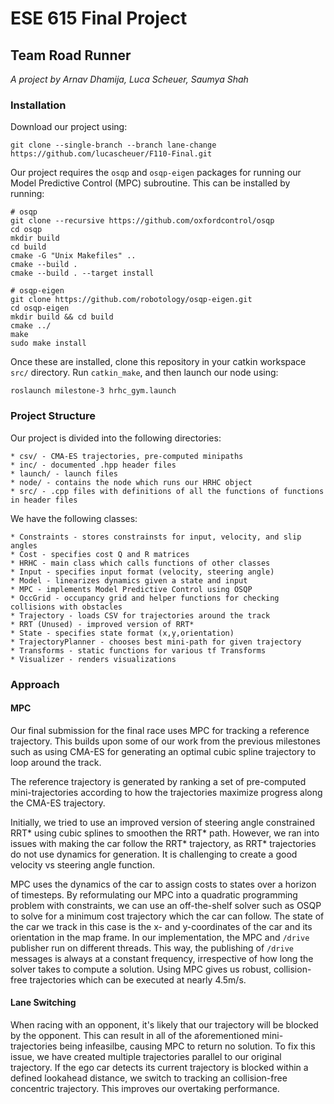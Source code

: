 # ESE 615 Final Project
## Team Road Runner
*A project by Arnav Dhamija, Luca Scheuer, Saumya Shah*

### Installation
Download our project using:

```
git clone --single-branch --branch lane-change https://github.com/lucascheuer/F110-Final.git
```

Our project requires the `osqp` and `osqp-eigen` packages for running our Model Predictive Control (MPC) subroutine. This can be installed by running:

```
# osqp
git clone --recursive https://github.com/oxfordcontrol/osqp
cd osqp
mkdir build
cd build
cmake -G "Unix Makefiles" ..
cmake --build .
cmake --build . --target install

# osqp-eigen
git clone https://github.com/robotology/osqp-eigen.git
cd osqp-eigen
mkdir build && cd build
cmake ../
make
sudo make install
```

Once these are installed, clone this repository in your catkin workspace `src/` directory. Run `catkin_make`, and then launch our node using:

```
roslaunch milestone-3 hrhc_gym.launch
```
### Project Structure

Our project is divided into the following directories:
```
* csv/ - CMA-ES trajectories, pre-computed minipaths
* inc/ - documented .hpp header files
* launch/ - launch files
* node/ - contains the node which runs our HRHC object
* src/ - .cpp files with definitions of all the functions of functions in header files
```

We have the following classes:
```
* Constraints - stores constrainsts for input, velocity, and slip angles
* Cost - specifies cost Q and R matrices
* HRHC - main class which calls functions of other classes
* Input - specifies input format (velocity, steering angle)
* Model - linearizes dynamics given a state and input
* MPC - implements Model Predictive Control using OSQP
* OccGrid - occupancy grid and helper functions for checking collisions with obstacles
* Trajectory - loads CSV for trajectories around the track
* RRT (Unused) - improved version of RRT*
* State - specifies state format (x,y,orientation)
* TrajectoryPlanner - chooses best mini-path for given trajectory
* Transforms - static functions for various tf Transforms
* Visualizer - renders visualizations
```

### Approach

#### MPC

Our final submission for the final race uses MPC for tracking a reference trajectory. This builds upon some of our work from the previous milestones such as using CMA-ES for generating an optimal cubic spline trajectory to loop around the track.

The reference trajectory is generated by ranking a set of pre-computed mini-trajectories according to how the trajectories maximize progress along the CMA-ES trajectory.

Initially, we tried to use an improved version of steering angle constrained RRT* using cubic splines to smoothen the RRT* path. However, we ran into issues with making the car follow the RRT* trajectory, as RRT* trajectories do not use dynamics for generation. It is challenging to create a good velocity vs steering angle function.

MPC uses the dynamics of the car to assign costs to states over a horizon of timesteps. By reformulating our MPC into a quadratic programming problem with constraints, we can use an off-the-shelf solver such as OSQP to solve for a minimum cost trajectory which the car can follow. The state of the car we track in this case is the x- and y-coordinates of the car and its orientation in the map frame. In our implementation, the MPC and `/drive` publisher run on different threads. This way, the publishing of `/drive` messages is always at a constant frequency, irrespective of how long the solver takes to compute a solution. Using MPC gives us robust, collision-free trajectories which can be executed at nearly 4.5m/s.

#### Lane Switching

When racing with an opponent, it's likely that our trajectory will be blocked by the opponent. This can result in all of the aforementioned mini-trajectories being infeasilbe, causing MPC to return no solution. To fix this issue, we have created multiple trajectories parallel to our original trajectory. If the ego car detects its current trajectory is blocked within a defined lookahead distance, we switch to tracking an collision-free concentric trajectory. This improves our overtaking performance.
